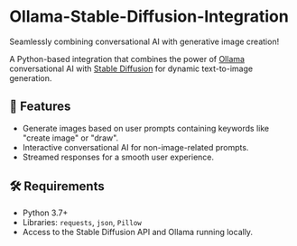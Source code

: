 # Ollama-Stable-Diffusion-Integration
Seamlessly combining conversational AI with generative image creation!


A Python-based integration that combines the power of [Ollama](https://ollama.ai/) conversational AI with [Stable Diffusion](https://stability.ai/) for dynamic text-to-image generation.

## 🚀 Features
- Generate images based on user prompts containing keywords like "create image" or "draw".
- Interactive conversational AI for non-image-related prompts.
- Streamed responses for a smooth user experience.

## 🛠️ Requirements
- Python 3.7+
- Libraries: `requests`, `json`, `Pillow`
- Access to the Stable Diffusion API and Ollama running locally.
